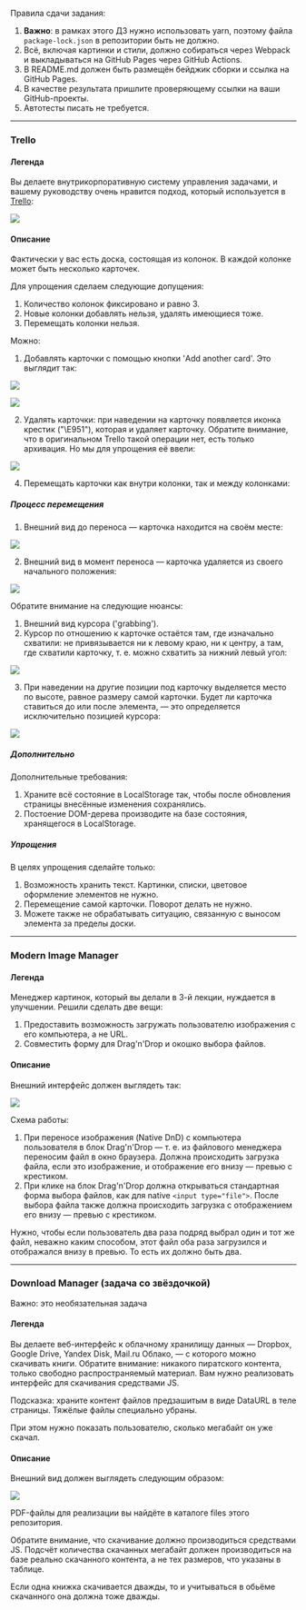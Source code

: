 Правила сдачи задания:

1. **Важно**: в рамках этого ДЗ нужно использовать yarn, поэтому файла `package-lock.json` в репозитории быть не должно.
2. Всё, включая картинки и стили, должно собираться через Webpack и выкладываться на GitHub Pages через GitHub Actions.
3. В README.md должен быть размещён бейджик сборки и ссылка на GitHub Pages.
4. В качестве результата пришлите проверяющему ссылки на ваши GitHub-проекты.
5. Автотесты писать не требуется.

---

### Trello

#### Легенда

Вы делаете внутрикорпоративную систему управления задачами, и вашему руководству очень нравится подход, который используется в [Trello](https://trello.com):

![](./pic/trello.png)


#### Описание

Фактически у вас есть доска, состоящая из колонок. В каждой колонке может быть несколько карточек.

Для упрощения сделаем следующие допущения:
1. Количество колонок фиксировано и равно 3.
1. Новые колонки добавлять нельзя, удалять имеющиеся тоже.
3. Перемещать колонки нельзя.

Можно:
1. Добавлять карточки с помощью кнопки 'Add another card'. Это выглядит так:

![](./pic/trello-2.png)

![](./pic/trello-3.png)


2. Удалять карточки: при наведении на карточку появляется иконка крестик ("\E951"), которая и удаляет карточку. Обратите внимание, что в оригинальном Trello такой операции нет, есть только архивация. Но мы для упрощения её ввели:

![](./pic/trello-4.png)

 
4. Перемещать карточки как внутри колонки, так и между колонками:

##### Процесс перемещения

1. Внешний вид до переноса — карточка находится на своём месте:

![](./pic/trello-5.png)

2. Внешний вид в момент переноса — карточка удаляется из своего начального положения:

![](./pic/trello-6.png)

Обратите внимание на следующие нюансы:
1. Внешний вид курсора ('grabbing').
2. Курсор по отношению к карточке остаётся там, где изначально схватили: не привязывается ни к левому краю, ни к центру, а там, где схватили карточку, т. е. можно схватить за нижний левый угол:

![](./pic/trello-7.png)

3. При наведении на другие позиции под карточку выделяется место по высоте, равное размеру самой карточки. Будет ли карточка ставиться до или после элемента, — это определяется исключительно позицией курсора:

![](./pic/trello-8.png)

##### Дополнительно

Дополнительные требования:
1. Храните всё состояние в LocalStorage так, чтобы после обновления страницы внесённые изменения сохранялись.
1. Постоение DOM-дерева производите на базе состояния, хранящегося в LocalStorage.

##### Упрощения

В целях упрощения сделайте только:
1. Возможность хранить текст. Картинки, списки, цветовое оформление элементов не нужно.
2. Перемещение самой карточки. Поворот делать не нужно.
3. Можете также не обрабатывать ситуацию, связанную с выносом элемента за пределы доски.

---

### Modern Image Manager

#### Легенда

Менеджер картинок, который вы делали в 3-й лекции, нуждается в улучшении. Решили сделать две вещи:
1. Предоставить возможность загружать пользователю изображения с его компьютера, а не URL.
1. Совместить форму для Drag'n'Drop и окошко выбора файлов.

#### Описание

Внешний интерфейс должен выглядеть так:

![](./pic/image.png)

Схема работы:
1. При переносе изображения (Native DnD) с компьютера пользователя в блок Drag'n'Drop — т. е. из файлового менеджера переносим файл в окно браузера. Должна происходить загрузка файла, если это изображение, и отображение его внизу — превью с крестиком.
1. При клике на блок Drag'n'Drop должна открываться стандартная форма выбора файлов, как для native `<input type="file">`. После выбора файла также должна происходить загрузка с отображением его внизу — превью с крестиком.

Нужно, чтобы если пользователь два раза подряд выбрал один и тот же файл, неважно каким способом, этот файл оба раза загрузился и отображался внизу в превью. То есть их должно быть два.

---

### Download Manager (задача со звёздочкой)

Важно: это необязательная задача

#### Легенда

Вы делаете веб-интерфейс к облачному хранилищу данных — Dropbox, Google Drive, Yandex Disk, Mail.ru Облако, — с которого можно скачивать книги. Обратите внимание: никакого пиратского контента, только свободно распространяемый материал. Вам нужно реализовать интерфейс для скачивания средствами JS.

Подсказка: храните контент файлов предзашитым в виде DataURL в теле страницы. Тяжёлые файлы специально убраны.

При этом нужно показать пользователю, сколько мегабайт он уже скачал.

#### Описание

Внешний вид должен выглядеть следующим образом:

![](./pic/download.png)

PDF-файлы для реализации вы найдёте в каталоге files этого репозитория.

Обратите внимание, что скачивание должно производиться средствами JS. Подсчёт количества скачанных мегабайт должен производиться на базе реально скачанного контента, а не тех размеров, что указаны в таблице.

Если одна книжка скачивается дважды, то и учитываться в обьёме скачанного она должна тоже дважды.
